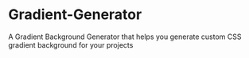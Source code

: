 # Gradient-Generator
A Gradient Background Generator that helps you generate custom CSS gradient background for your projects
